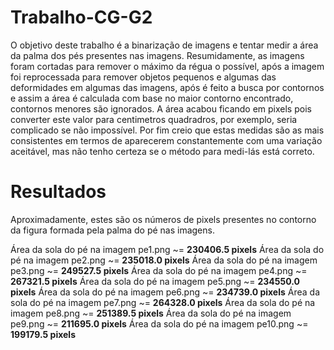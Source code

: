 # Trabalho-CG-G2
O objetivo deste trabalho é a binarização de imagens e tentar medir a área da palma dos pés presentes nas imagens.
Resumidamente, as imagens foram cortadas para remover o máximo da régua o possível, após a imagem foi reprocessada para remover objetos pequenos e algumas das deformidades em algumas das imagens, após é feito a busca por contornos e assim a área é calculada com base no maior contorno encontrado, contornos menores são ignorados. 
A área acabou ficando em pixels pois converter este valor para centimetros quadradros, por exemplo, seria complicado se não impossível. Por fim creio que estas medidas são as mais consistentes em termos de aparecerem constantemente com uma variação aceitável, mas não tenho certeza se o método para medi-lás está correto.
# Resultados
Aproximadamente, estes são os números de pixels presentes no contorno da figura formada pela palma do pé nas imagens.

Área da sola do pé na imagem pe1.png ~= **230406.5 pixels**
Área da sola do pé na imagem pe2.png ~= **235018.0 pixels**
Área da sola do pé na imagem pe3.png ~= **249527.5 pixels**
Área da sola do pé na imagem pe4.png ~= **267321.5 pixels**
Área da sola do pé na imagem pe5.png ~= **234550.0 pixels**
Área da sola do pé na imagem pe6.png ~= **234739.0 pixels**
Área da sola do pé na imagem pe7.png ~= **264328.0 pixels**
Área da sola do pé na imagem pe8.png ~= **251389.5 pixels**
Área da sola do pé na imagem pe9.png ~= **211695.0 pixels**
Área da sola do pé na imagem pe10.png ~= **199179.5 pixels**
